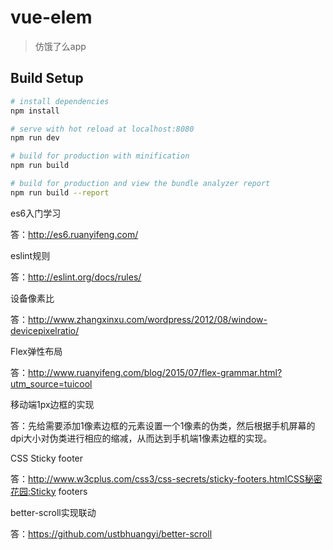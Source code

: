# vue-elem

> 仿饿了么app

## Build Setup

``` bash
# install dependencies
npm install

# serve with hot reload at localhost:8080
npm run dev

# build for production with minification
npm run build

# build for production and view the bundle analyzer report
npm run build --report
```

es6入门学习

答：http://es6.ruanyifeng.com/

eslint规则

答：http://eslint.org/docs/rules/

设备像素比

答：http://www.zhangxinxu.com/wordpress/2012/08/window-devicepixelratio/

Flex弹性布局

答：http://www.ruanyifeng.com/blog/2015/07/flex-grammar.html?utm_source=tuicool

移动端1px边框的实现

答：先给需要添加1像素边框的元素设置一个1像素的伪类，然后根据手机屏幕的dpi大小对伪类进行相应的缩减，从而达到手机端1像素边框的实现。

CSS Sticky footer

答：http://www.w3cplus.com/css3/css-secrets/sticky-footers.htmlCSS秘密花园:Sticky footers

better-scroll实现联动

答：https://github.com/ustbhuangyi/better-scroll
